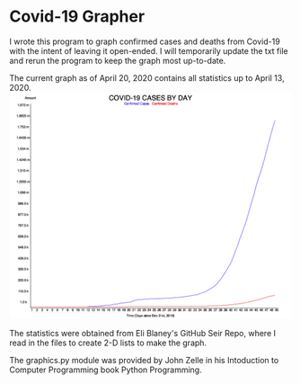 # Covid-19 Grapher
 I wrote this program to graph confirmed cases and deaths from Covid-19 with the intent of leaving it open-ended.
 I will temporarily update the txt file and rerun the program to keep the graph most up-to-date.
 
 The current graph as of April 20, 2020 contains all statistics up to April 13, 2020.
 ![Covid19Graph](GraphApr13.png "Graph of Covid-19 as of April 13, 2020")
 
 The statistics were obtained from Eli Blaney's GitHub Seir Repo, where I read in the files to create 2-D lists to
 make the graph.

The graphics.py module was provided by John Zelle in his Intoduction to Computer Programming book Python Programming.
